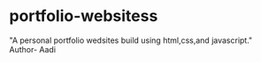 # portfolio-websitess
"A personal portfolio wedsites build using html,css,and javascript."
<br>
Author- Aadi
